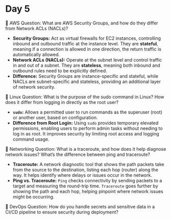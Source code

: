 # Day 5

🔸 AWS Question:
What are AWS Security Groups, and how do they differ from Network ACLs (NACLs)?
- **Security Groups:** Act as virtual firewalls for EC2 instances, controlling inbound and outbound traffic at the instance level. They are **stateful**, meaning if a connection is allowed in one direction, the return traffic is automatically allowed.
- **Network ACLs (NACLs):** Operate at the subnet level and control traffic in and out of a subnet. They are **stateless**, meaning both inbound and outbound rules need to be explicitly defined.
- **Difference:** Security Groups are instance-specific and stateful, while NACLs are subnet-specific and stateless, providing an additional layer of network security.


🔸 Linux Question:
What is the purpose of the sudo command in Linux? How does it differ from logging in directly as the root user?
- **`sudo`:** Allows a permitted user to run commands as the superuser (root) or another user, based on configuration.
- **Difference from Root Login:** Using `sudo` provides temporary elevated permissions, enabling users to perform admin tasks without needing to log in as root. It improves security by limiting root access and logging command usage.


🔸 Networking Question:
What is a traceroute, and how does it help diagnose network issues? What’s the difference between ping and traceroute?
- **Traceroute:** A network diagnostic tool that shows the path packets take from the source to the destination, listing each hop (router) along the way. It helps identify where delays or issues occur in the network.
- **Ping vs. Traceroute:** `Ping` checks connectivity by sending packets to a target and measuring the round-trip time. `Traceroute` goes further by showing the path and each hop, helping pinpoint where network issues might be occurring.

🔸 DevOps Question:
How do you handle secrets and sensitive data in a CI/CD pipeline to ensure security during deployment?

